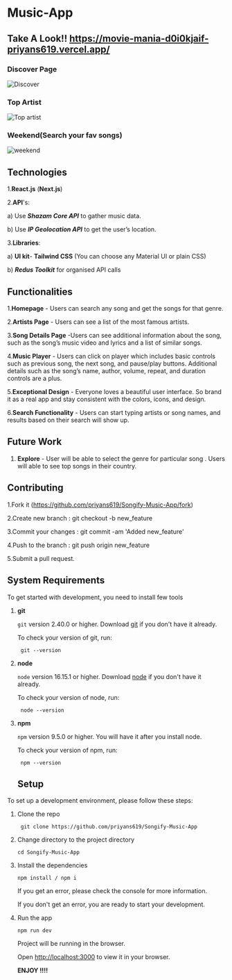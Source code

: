 # Music-App
## Take A Look!! https://movie-mania-d0i0kjaif-priyans619.vercel.app/
### Discover Page
![Discover](https://github.com/priyans619/Songify-Music-App/assets/46921513/27bda122-9dd9-47ff-ac22-90cb7a849563)

### Top Artist
![Top artist](https://github.com/priyans619/Songify-Music-App/assets/46921513/287b1f4b-e1ac-419e-b6de-784e57556645)

### Weekend(Search your fav songs)
![weekend](https://github.com/priyans619/Songify-Music-App/assets/46921513/e00cb3df-36a3-4274-96ab-5d0bd4910ec3)





## Technologies
1.**React.js** (**Next.js**)

2.**API**'s:

   a) Use ***Shazam Core API*** to gather music data.
 
   b) Use ***IP Geolocation API*** to get the user’s location.
   
3.**Libraries**:
    
   a) **UI kit**- **Tailwind CSS** (You can choose any Material UI or plain CSS)

   b) ***Redus Toolkit*** for organised API calls

## Functionalities
1.**Homepage** - Users can search any song and get the songs for that genre.

2.**Artists Page** - Users can see a list of the most famous artists.

3.**Song Details Page** -Users can see additional information about the song, such as the song’s music video and lyrics and a list of similar songs.

4.**Music Player** - Users can click on player which includes basic controls such as previous song, the next song, and pause/play buttons. Additional details such as the song’s name, author, volume, repeat, and duration controls are a plus.

5.**Exceptional Design** - Everyone loves a beautiful user interface. So brand it as a real app and stay consistent with the colors, icons, and design.

6.**Search Functionality** - Users can start typing artists or song names, and results based on their search will show up.

## Future Work
1. **Explore** - User will be able to select the genre for particular song . Users will able to see top songs in their country.

## Contributing
1.Fork it (https://github.com/priyans619/Songify-Music-App/fork)

2.Create new branch : git checkout -b new_feature

3.Commit your changes : git commit -am 'Added new_feature'

4.Push to the branch : git push origin new_feature

5.Submit a pull request.



## System Requirements

To get started with development, you need to install few tools

1. **git** 
   
   `git` version 2.40.0 or higher. Download [git](https://git-scm.com/downloads) if you don't have it already.

   To check your version of git, run:

   ```shell
    git --version
   ```

2. **node** 
   
   `node` version 16.15.1 or higher. Download [node](https://nodejs.org/en/download/) if you don't have it already.

   To check your version of node, run:

   ```shell
    node --version
   ```

3. **npm**
  
   `npm` version 9.5.0 or higher. You will have it after you install node.

   To check your version of npm, run:

   ```shell
    npm --version
   ```
   
   ## Setup

To set up a development environment, please follow these steps:

1. Clone the repo

   ```shell
    git clone https://github.com/priyans619/Songify-Music-App
   ```

2. Change directory to the project directory

    ```shell
    cd Songify-Music-App
    ```

3. Install the dependencies
   
     ```shell
     npm install / npm i
      ```

   If you get an error, please check the console for more information.

   If you don't get an error, you are ready to start your development.

4. Run the app
   
    ```shell
    npm run dev
    ```

    Project will be running in the browser.

    Open [http://localhost:3000](http://localhost:3000) to view it in your browser.

   **ENJOY !!!!**
